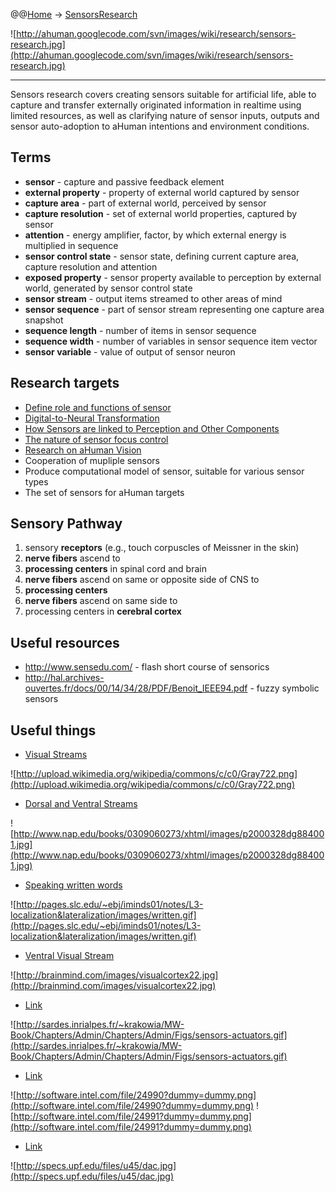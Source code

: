 @@[Home](Home.md) -> [SensorsResearch](SensorsResearch.md)

![http://ahuman.googlecode.com/svn/images/wiki/research/sensors-research.jpg](http://ahuman.googlecode.com/svn/images/wiki/research/sensors-research.jpg)

---


Sensors research covers creating sensors suitable for artificial life, able to capture and transfer externally originated information in realtime using limited resources, as well as clarifying nature of sensor inputs, outputs and sensor auto-adoption to aHuman intentions and environment conditions.

## Terms ##

  * **sensor** - capture and passive feedback element
  * **external property** - property of external world captured by sensor
  * **capture area** - part of external world, perceived by sensor
  * **capture resolution** - set of external world properties, captured by sensor
  * **attention** - energy amplifier, factor, by which external energy is multiplied in sequence
  * **sensor control state** - sensor state, defining current capture area, capture resolution and attention
  * **exposed property** - sensor property available to perception by external world, generated by sensor control state
  * **sensor stream** - output items streamed to other areas of mind
  * **sensor sequence** - part of sensor stream representing one capture area snapshot
  * **sequence length** - number of items in sensor sequence
  * **sequence width** - number of variables in sensor sequence item vector
  * **sensor variable** - value of output of sensor neuron

## Research targets ##

  * [Define role and functions of sensor](SensorsRoleAndFunctions.md)
  * [Digital-to-Neural Transformation](SensorsDigital2NeuralTransformation.md)
  * [How Sensors are linked to Perception and Other Components](SensorLinks.md)
  * [The nature of sensor focus control](CortexAttention.md)
  * [Research on aHuman Vision](VisionResearch.md)
  * Cooperation of mupliple sensors
  * Produce computational model of sensor, suitable for various sensor types
  * The set of sensors for aHuman targets

## Sensory Pathway ##

  1. sensory **receptors** (e.g., touch corpuscles of Meissner in the skin)
  1. **nerve fibers** ascend to
  1. **processing centers** in spinal cord and brain
  1. **nerve fibers** ascend on same or opposite side of CNS to
  1. **processing centers**
  1. **nerve fibers** ascend on same side to
  1. processing centers in **cerebral cortex**

## Useful resources ##

  * http://www.sensedu.com/ - flash short course of sensorics
  * http://hal.archives-ouvertes.fr/docs/00/14/34/28/PDF/Benoit_IEEE94.pdf - fuzzy symbolic sensors

## Useful things ##

  * [Visual Streams](http://upload.wikimedia.org/wikipedia/commons/c/c0/Gray722.png)

![http://upload.wikimedia.org/wikipedia/commons/c/c0/Gray722.png](http://upload.wikimedia.org/wikipedia/commons/c/c0/Gray722.png)

  * [Dorsal and Ventral Streams](http://www.nap.edu/openbook.php?record_id=6236&page=122)

![http://www.nap.edu/books/0309060273/xhtml/images/p2000328dg884001.jpg](http://www.nap.edu/books/0309060273/xhtml/images/p2000328dg884001.jpg)

  * [Speaking written words](http://pages.slc.edu/~ebj/iminds01/notes/L3-localization&lateralization/images/written.gif)

![http://pages.slc.edu/~ebj/iminds01/notes/L3-localization&lateralization/images/written.gif](http://pages.slc.edu/~ebj/iminds01/notes/L3-localization&lateralization/images/written.gif)

  * [Ventral Visual Stream](http://brainmind.com/images/visualcortex22.jpg)

![http://brainmind.com/images/visualcortex22.jpg](http://brainmind.com/images/visualcortex22.jpg)

  * [Link](http://sardes.inrialpes.fr/~krakowia/MW-Book/Chapters/Admin/admin-body.html)

![http://sardes.inrialpes.fr/~krakowia/MW-Book/Chapters/Admin/Chapters/Admin/Figs/sensors-actuators.gif](http://sardes.inrialpes.fr/~krakowia/MW-Book/Chapters/Admin/Chapters/Admin/Figs/sensors-actuators.gif)

  * [Link](http://software.intel.com/en-us/articles/ai-reasoning-and-workload-management-of-parallel-sensor-queries-in-games)

![http://software.intel.com/file/24990?dummy=dummy.png](http://software.intel.com/file/24990?dummy=dummy.png)
![http://software.intel.com/file/24991?dummy=dummy.png](http://software.intel.com/file/24991?dummy=dummy.png)

  * [Link](http://specs.upf.edu/files/u45/dac.jpg)

![http://specs.upf.edu/files/u45/dac.jpg](http://specs.upf.edu/files/u45/dac.jpg)